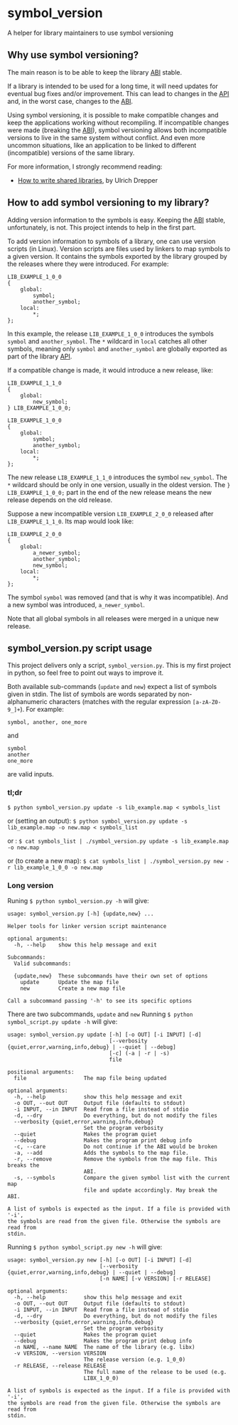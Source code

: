 # symbol_version
A helper for library maintainers to use symbol versioning

## Why use symbol versioning?
The main reason is to be able to keep the library [ABI](https://en.wikipedia.org/wiki/Application_binary_interface) stable.

If a library is intended to be used for a long time, it will need updates for
eventual bug fixes and/or improvement.
This can lead to changes in the [API](https://en.wikipedia.org/wiki/Application_programming_interface) and, in the worst case, changes to the
[ABI](https://en.wikipedia.org/wiki/Application_binary_interface).

Using symbol versioning, it is possible to make compatible changes and keep the
applications working without recompiling.
If incompatible changes were made (breaking the [ABI](https://en.wikipedia.org/wiki/Application_binary_interface)), symbol versioning allows both
incompatible versions to live in the same system without conflict.
And even more uncommon situations, like an application to be linked to
different (incompatible) versions of the same library.

For more information, I strongly recommend reading:
* [How to write shared libraries](https://www.akkadia.org/drepper/dsohowto.pdf), by Ulrich Drepper

## How to add symbol versioning to my library?

Adding version information to the symbols is easy. Keeping the [ABI](https://en.wikipedia.org/wiki/Application_binary_interface) stable, unfortunately, is not. This project intends to help in the first part.

To add version information to symbols of a library, one can use version scripts (in Linux).
Version scripts are files used by linkers to map symbols to a given version.
It contains the symbols exported by the library grouped by the releases where they were introduced. For example:
```
LIB_EXAMPLE_1_0_0
{
	global:
		symbol;
		another_symbol;
	local:
		*;
};
```
In this example, the release ``LIB_EXAMPLE_1_0_0`` introduces the symbols ``symbol`` and ``another_symbol``.
The ``*`` wildcard in ``local`` catches all other symbols, meaning only ``symbol`` and ``another_symbol`` are globally exported as part of the library [API](https://en.wikipedia.org/wiki/Application_programming_interface).

If a compatible change is made, it would introduce a new release, like:
```
LIB_EXAMPLE_1_1_0
{
	global:
		new_symbol;
} LIB_EXAMPLE_1_0_0;

LIB_EXAMPLE_1_0_0
{
	global:
		symbol;
		another_symbol;
	local:
		*;
};
```
The new release ``LIB_EXAMPLE_1_1_0`` introduces the symbol ``new_symbol``.
The ``*`` wildcard should be only in one version, usually in the oldest version.
The ``} LIB_EXAMPLE_1_0_0;`` part in the end of the new release means the new release depends on the old release.

Suppose a new incompatible version ``LIB_EXAMPLE_2_0_0`` released after ``LIB_EXAMPLE_1_1_0``. Its map would look like:
```
LIB_EXAMPLE_2_0_0
{
	global:
		a_newer_symbol;
		another_symbol;
		new_symbol;
	local:
		*;
};
```
The symbol ``symbol`` was removed (and that is why it was incompatible). And a new symbol was introduced, ``a_newer_symbol``.

Note that all global symbols in all releases were merged in a unique new release.

## symbol_version.py script usage
This project delivers only a script, ``symbol_version.py``. This is my first project in python, so feel free to point out ways to improve it.

Both available sub-commands (``update`` and ``new``) expect a list of symbols given in stdin. The list of symbols are words separated by non-alphanumeric characters (matches with the regular expression ``[a-zA-Z0-9_]+``). For example:
```
symbol, another, one_more
```
and
```
symbol
another
one_more
```
are valid inputs.
### tl;dr
``$ python symbol_version.py update -s lib_example.map < symbols_list``

or (setting an output):
``$ python symbol_version.py update -s lib_example.map -o new.map < symbols_list``

or :
``$ cat symbols_list | ./symbol_version.py update -s lib_example.map -o new.map``

or (to create a new map):
``$ cat symbols_list | ./symbol_version.py new -r lib_example_1_0_0 -o new.map``

### Long version


Runing  ``$ python symbol_version.py -h`` will give:
```
usage: symbol_version.py [-h] {update,new} ...

Helper tools for linker version script maintenance

optional arguments:
  -h, --help    show this help message and exit

Subcommands:
  Valid subcommands:

  {update,new}  These subcommands have their own set of options
    update      Update the map file
    new         Create a new map file

Call a subcommand passing '-h' to see its specific options
```
There are two subcommands, ``update`` and ``new``
Running ``$ python symbol_script.py update -h`` will give:
```
usage: symbol_version.py update [-h] [-o OUT] [-i INPUT] [-d]
                                [--verbosity {quiet,error,warning,info,debug} | --quiet | --debug]
                                [-c] (-a | -r | -s)
                                file

positional arguments:
  file                  The map file being updated

optional arguments:
  -h, --help            show this help message and exit
  -o OUT, --out OUT     Output file (defaults to stdout)
  -i INPUT, --in INPUT  Read from a file instead of stdio
  -d, --dry             Do everything, but do not modify the files
  --verbosity {quiet,error,warning,info,debug}
                        Set the program verbosity
  --quiet               Makes the program quiet
  --debug               Makes the program print debug info
  -c, --care            Do not continue if the ABI would be broken
  -a, --add             Adds the symbols to the map file.
  -r, --remove          Remove the symbols from the map file. This breaks the
                        ABI.
  -s, --symbols         Compare the given symbol list with the current map
                        file and update accordingly. May break the ABI.

A list of symbols is expected as the input. If a file is provided with '-i',
the symbols are read from the given file. Otherwise the symbols are read from
stdin.
```
Running  ``$ python symbol_script.py new -h`` will give:
```
usage: symbol_version.py new [-h] [-o OUT] [-i INPUT] [-d]
                             [--verbosity {quiet,error,warning,info,debug} | --quiet | --debug]
                             [-n NAME] [-v VERSION] [-r RELEASE]

optional arguments:
  -h, --help            show this help message and exit
  -o OUT, --out OUT     Output file (defaults to stdout)
  -i INPUT, --in INPUT  Read from a file instead of stdio
  -d, --dry             Do everything, but do not modify the files
  --verbosity {quiet,error,warning,info,debug}
                        Set the program verbosity
  --quiet               Makes the program quiet
  --debug               Makes the program print debug info
  -n NAME, --name NAME  The name of the library (e.g. libx)
  -v VERSION, --version VERSION
                        The release version (e.g. 1_0_0)
  -r RELEASE, --release RELEASE
                        The full name of the release to be used (e.g.
                        LIBX_1_0_0)

A list of symbols is expected as the input. If a file is provided with '-i',
the symbols are read from the given file. Otherwise the symbols are read from
stdin.
```

